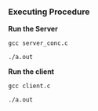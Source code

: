 ### Executing Procedure


<b> Run the Server</b>

`gcc server_conc.c`

`./a.out`


<b> Run the client </b>

`gcc client.c`

`./a.out`